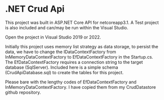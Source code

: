 # .NET Crud Api

This project was built in ASP.NET Core API for netcoreapp3.1.
A Test project is also included and can/may be run within the Visual Studio.

Open the project in Visual Studio 2019 or 2022.

Initially this project uses memory list strategy as data storage, to persist the data, we have to change the IDataContextFactory from InMemoryDataContextFactory to EfDataContextFactory in the Startup.cs.
The EfDataContextFactory requires a connection string to the target database (SqlServer). Included here is a simple schema (CrudApiDatabase.sql) to create the tables for this project.

Please bare with the lengthy codes of EfDataContextFactory and InMemoryDataContextFactory. I have copied them from my CrudDatastore github repository.


